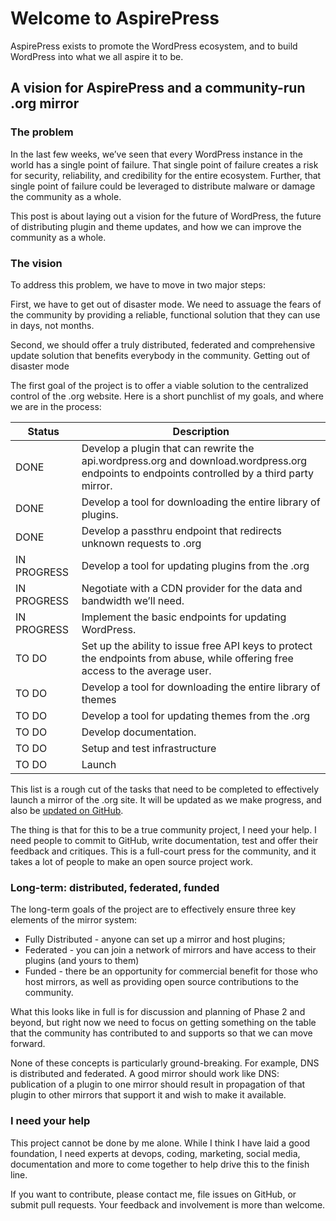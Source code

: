 # Welcome to AspirePress

AspirePress exists to promote the WordPress ecosystem, and to build WordPress into what we all aspire it to be.

## A vision for AspirePress and a community-run .org mirror

### The problem

In the last few weeks, we’ve seen that every WordPress instance in the world has a single point of failure. That single point of failure creates a risk for security, reliability, and credibility for the entire ecosystem. Further, that single point of failure could be leveraged to distribute malware or damage the community as a whole.

This post is about laying out a vision for the future of WordPress, the future of distributing plugin and theme updates, and how we can improve the community as a whole.

### The vision

To address this problem, we have to move in two major steps:

First, we have to get out of disaster mode. We need to assuage the fears of the community by providing a reliable, functional solution that they can use in days, not months.

Second, we should offer a truly distributed, federated and comprehensive update solution that benefits everybody in the community. Getting out of disaster mode

The first goal of the project is to offer a viable solution to the centralized control of the .org website. Here is a short punchlist of my goals, and where we are in the process:

| Status      | Description                                                                                                                                   |
|-------------|-----------------------------------------------------------------------------------------------------------------------------------------------|
| DONE        | Develop a plugin that can rewrite the api.wordpress.org and download.wordpress.org endpoints to endpoints controlled by a third party mirror. |
| DONE        | Develop a tool for downloading the entire library of plugins.                                                                                 |
| DONE        | Develop a passthru endpoint that redirects unknown requests to .org                                                                           |
| IN PROGRESS | Develop a tool for updating plugins from the .org                                                                                             |
| IN PROGRESS | Negotiate with a CDN provider for the data and bandwidth we’ll need.                                                                          |
| IN PROGRESS | Implement the basic endpoints for updating WordPress.                                                                                         |
| TO DO       | Set up the ability to issue free API keys to protect the endpoints from abuse, while offering free access to the average user.                |
| TO DO       | Develop a tool for downloading the entire library of themes                                                                                   |
| TO DO       | Develop a tool for updating themes from the .org                                                                                              |
| TO DO       | Develop documentation.                                                                                                                        |
| TO DO       | Setup and test infrastructure                                                                                                                 |
| TO DO       | Launch                                                                                                                                        |

This list is a rough cut of the tasks that need to be completed to effectively launch a mirror of the .org site. It will be updated as we make progress, and also be [updated on GitHub](https://github.com/orgs/aspirepress/projects/1).

The thing is that for this to be a true community project, I need your help. I need people to commit to GitHub, write documentation, test and offer their feedback and critiques. This is a full-court press for the community, and it takes a lot of people to make an open source project work.

### Long-term: distributed, federated, funded

The long-term goals of the project are to effectively ensure three key elements of the mirror system:

* Fully Distributed - anyone can set up a mirror and host plugins;
* Federated - you can join a network of mirrors and have access to their plugins (and yours to them)
* Funded - there be an opportunity for commercial benefit for those who host mirrors, as well as providing open source contributions to the community.

What this looks like in full is for discussion and planning of Phase 2 and beyond, but right now we need to focus on getting something on the table that the community has contributed to and supports so that we can move forward.

None of these concepts is particularly ground-breaking. For example, DNS is distributed and federated. A good mirror should work like DNS: publication of a plugin to one mirror should result in propagation of that plugin to other mirrors that support it and wish to make it available.

### I need your help

This project cannot be done by me alone. While I think I have laid a good foundation, I need experts at devops, coding, marketing, social media, documentation and more to come together to help drive this to the finish line.

If you want to contribute, please contact me, file issues on GitHub, or submit pull requests. Your feedback and involvement is more than welcome.
